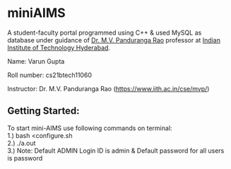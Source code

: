 # miniAIMS
A student-faculty portal programmed using C++ & used MySQL as database under guidance of [Dr. M.V. Panduranga Rao](https://www.iith.ac.in/cse/mvp/) professor at [Indian Institute of Technology Hyderabad](https://iith.ac.in/).

Name: Varun Gupta

Roll number: cs21btech11060

Instructor: Dr. M.V. Panduranga Rao (https://www.iith.ac.in/cse/mvp/)

## Getting Started:
To start mini-AIMS use following commands on terminal:  
1.) bash <configure.sh  
2.) ./a.out  
3.) Note: Default ADMIN Login ID is admin & Default password for all users is password
